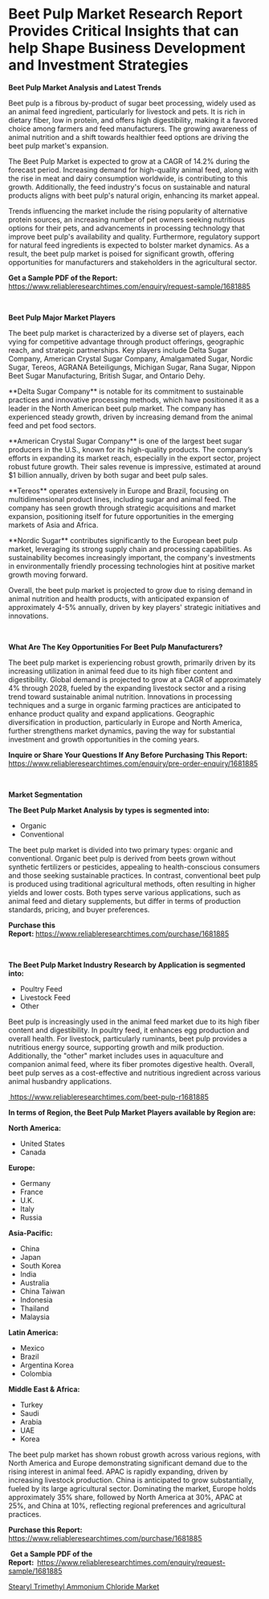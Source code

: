 <p><h1>Beet Pulp Market Research Report Provides Critical Insights that can help Shape Business Development and Investment Strategies</h1></p><p><strong>Beet Pulp Market Analysis and Latest Trends</strong></p>
<p><p>Beet pulp is a fibrous by-product of sugar beet processing, widely used as an animal feed ingredient, particularly for livestock and pets. It is rich in dietary fiber, low in protein, and offers high digestibility, making it a favored choice among farmers and feed manufacturers. The growing awareness of animal nutrition and a shift towards healthier feed options are driving the beet pulp market's expansion.</p><p>The Beet Pulp Market is expected to grow at a CAGR of 14.2% during the forecast period. Increasing demand for high-quality animal feed, along with the rise in meat and dairy consumption worldwide, is contributing to this growth. Additionally, the feed industry's focus on sustainable and natural products aligns with beet pulp's natural origin, enhancing its market appeal.</p><p>Trends influencing the market include the rising popularity of alternative protein sources, an increasing number of pet owners seeking nutritious options for their pets, and advancements in processing technology that improve beet pulp's availability and quality. Furthermore, regulatory support for natural feed ingredients is expected to bolster market dynamics. As a result, the beet pulp market is poised for significant growth, offering opportunities for manufacturers and stakeholders in the agricultural sector.</p></p>
<p><strong>Get a Sample PDF of the Report:&nbsp;</strong> <a href="https://www.reliableresearchtimes.com/enquiry/request-sample/1681885?utm_campaign=2937&utm_medium=2&utm_source=Github&utm_content=ia&utm_term=01042025&utm_id=beet-pulp">https://www.reliableresearchtimes.com/enquiry/request-sample/1681885</a></p>
<p>&nbsp;</p>
<p><strong>Beet Pulp Major Market Players</strong></p>
<p><p>The beet pulp market is characterized by a diverse set of players, each vying for competitive advantage through product offerings, geographic reach, and strategic partnerships. Key players include Delta Sugar Company, American Crystal Sugar Company, Amalgamated Sugar, Nordic Sugar, Tereos, AGRANA Beteiligungs, Michigan Sugar, Rana Sugar, Nippon Beet Sugar Manufacturing, British Sugar, and Ontario Dehy.</p><p>**Delta Sugar Company** is notable for its commitment to sustainable practices and innovative processing methods, which have positioned it as a leader in the North American beet pulp market. The company has experienced steady growth, driven by increasing demand from the animal feed and pet food sectors. </p><p>**American Crystal Sugar Company** is one of the largest beet sugar producers in the U.S., known for its high-quality products. The company’s efforts in expanding its market reach, especially in the export sector, project robust future growth. Their sales revenue is impressive, estimated at around $1 billion annually, driven by both sugar and beet pulp sales.</p><p>**Tereos** operates extensively in Europe and Brazil, focusing on multidimensional product lines, including sugar and animal feed. The company has seen growth through strategic acquisitions and market expansion, positioning itself for future opportunities in the emerging markets of Asia and Africa.</p><p>**Nordic Sugar** contributes significantly to the European beet pulp market, leveraging its strong supply chain and processing capabilities. As sustainability becomes increasingly important, the company's investments in environmentally friendly processing technologies hint at positive market growth moving forward. </p><p>Overall, the beet pulp market is projected to grow due to rising demand in animal nutrition and health products, with anticipated expansion of approximately 4-5% annually, driven by key players' strategic initiatives and innovations.</p></p>
<p>&nbsp;</p>
<p><strong>What Are The Key Opportunities For Beet Pulp Manufacturers?</strong></p>
<p><p>The beet pulp market is experiencing robust growth, primarily driven by its increasing utilization in animal feed due to its high fiber content and digestibility. Global demand is projected to grow at a CAGR of approximately 4% through 2028, fueled by the expanding livestock sector and a rising trend toward sustainable animal nutrition. Innovations in processing techniques and a surge in organic farming practices are anticipated to enhance product quality and expand applications. Geographic diversification in production, particularly in Europe and North America, further strengthens market dynamics, paving the way for substantial investment and growth opportunities in the coming years.</p></p>
<p><strong>Inquire or Share Your Questions If Any Before Purchasing This Report:</strong> <a href="https://www.reliableresearchtimes.com/enquiry/pre-order-enquiry/1681885?utm_campaign=2937&utm_medium=2&utm_source=Github&utm_content=ia&utm_term=01042025&utm_id=beet-pulp">https://www.reliableresearchtimes.com/enquiry/pre-order-enquiry/1681885</a></p>
<p>&nbsp;</p>
<p><strong>Market Segmentation</strong></p>
<p><strong>The Beet Pulp Market Analysis by types is segmented into:</strong></p>
<p><ul><li>Organic</li><li>Conventional</li></ul></p>
<p><p>The beet pulp market is divided into two primary types: organic and conventional. Organic beet pulp is derived from beets grown without synthetic fertilizers or pesticides, appealing to health-conscious consumers and those seeking sustainable practices. In contrast, conventional beet pulp is produced using traditional agricultural methods, often resulting in higher yields and lower costs. Both types serve various applications, such as animal feed and dietary supplements, but differ in terms of production standards, pricing, and buyer preferences.</p></p>
<p><strong>Purchase this Report:&nbsp;</strong><a href="https://www.reliableresearchtimes.com/purchase/1681885?utm_campaign=2937&utm_medium=2&utm_source=Github&utm_content=ia&utm_term=01042025&utm_id=beet-pulp">https://www.reliableresearchtimes.com/purchase/1681885</a></p>
<p>&nbsp;</p>
<p><strong>The Beet Pulp Market Industry Research by Application is segmented into:</strong></p>
<p><ul><li>Poultry Feed</li><li>Livestock Feed</li><li>Other</li></ul></p>
<p><p>Beet pulp is increasingly used in the animal feed market due to its high fiber content and digestibility. In poultry feed, it enhances egg production and overall health. For livestock, particularly ruminants, beet pulp provides a nutritious energy source, supporting growth and milk production. Additionally, the "other" market includes uses in aquaculture and companion animal feed, where its fiber promotes digestive health. Overall, beet pulp serves as a cost-effective and nutritious ingredient across various animal husbandry applications.</p></p>
<p><a href="https://www.reliableresearchtimes.com/beet-pulp-r1681885?utm_campaign=2937&utm_medium=2&utm_source=Github&utm_content=ia&utm_term=01042025&utm_id=beet-pulp">&nbsp;https://www.reliableresearchtimes.com/beet-pulp-r1681885</a></p>
<p><strong>In terms of Region, the Beet Pulp Market Players available by Region are:</strong></p>
<p>
    <p> <strong> North America: </strong>
        <ul>
            <li>United States</li>
            <li>Canada</li>
        </ul>
        </p> 
    <p> <strong> Europe: </strong>
        <ul>
            <li>Germany</li>
            <li>France</li>
            <li>U.K.</li>
            <li>Italy</li>
            <li>Russia</li>
        </ul>
        </p> 
    <p> <strong> Asia-Pacific: </strong>
        <ul>
            <li>China</li>
            <li>Japan</li>
            <li>South Korea</li>
            <li>India</li>
            <li>Australia</li>
            <li>China Taiwan</li>
            <li>Indonesia</li>
            <li>Thailand</li>
            <li>Malaysia</li>
        </ul>
        </p> 
    <p> <strong> Latin America: </strong>
        <ul>
            <li>Mexico</li>
            <li>Brazil</li>
            <li>Argentina Korea</li>
            <li>Colombia</li>
        </ul>
        </p> 
    <p> <strong> Middle East & Africa: </strong>
        <ul>
            <li>Turkey</li>
            <li>Saudi</li>
            <li>Arabia</li>
            <li>UAE</li>
            <li>Korea</li>
        </ul>
    </p>
    </p>
<p><p>The beet pulp market has shown robust growth across various regions, with North America and Europe demonstrating significant demand due to the rising interest in animal feed. APAC is rapidly expanding, driven by increasing livestock production. China is anticipated to grow substantially, fueled by its large agricultural sector. Dominating the market, Europe holds approximately 35% share, followed by North America at 30%, APAC at 25%, and China at 10%, reflecting regional preferences and agricultural practices.</p></p>
<p><strong>Purchase this Report: </strong><a href="https://www.reliableresearchtimes.com/purchase/1681885?utm_campaign=2937&utm_medium=2&utm_source=Github&utm_content=ia&utm_term=01042025&utm_id=beet-pulp">https://www.reliableresearchtimes.com/purchase/1681885</a></p>
<p>&nbsp;<strong>Get a Sample PDF of the Report:&nbsp;&nbsp;</strong><a href="https://www.reliableresearchtimes.com/enquiry/request-sample/1681885?utm_campaign=2937&utm_medium=2&utm_source=Github&utm_content=ia&utm_term=01042025&utm_id=beet-pulp">https://www.reliableresearchtimes.com/enquiry/request-sample/1681885</a></p>
<p><strong></strong></p>
<p><p><a href="https://github.com/chikenmhamdi/Market-Research-Report-List-1/blob/main/stearyl-trimethyl-ammonium-chloride-market.md?utm_campaign=2937&utm_medium=2&utm_source=Github&utm_content=ia&utm_term=01042025&utm_id=beet-pulp">Stearyl Trimethyl Ammonium Chloride Market</a></p></p>
